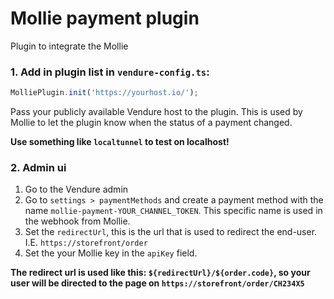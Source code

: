 # Mollie payment plugin
Plugin to integrate the Mollie

### 1. Add in plugin list in `vendure-config.ts`:

```js
MolliePlugin.init('https://yourhost.io/');
```

Pass your publicly available Vendure host to the plugin.
This is used by Mollie to let the plugin know when the status of a payment changed.

**Use something like `localtunnel` to test on localhost!**

### 2. Admin ui

1. Go to the Vendure admin
2. Go to `settings > paymentMethods` and create a payment method with the name `mollie-payment-YOUR_CHANNEL_TOKEN`.
   This specific name is used in the webhook from Mollie.
3. Set the `redirectUrl`, this is the url that is used to redirect the end-user. I.E. `https://storefront/order`
4. Set the your Mollie key in the `apiKey` field.

**The redirect url is used like this: `${redirectUrl}/${order.code}`, so your user will be directed to the page on `https://storefront/order/CH234X5`**
